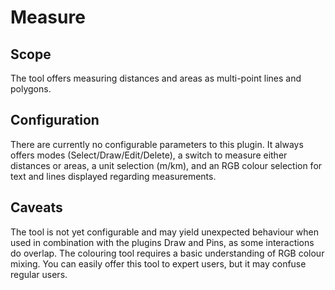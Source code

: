 # Measure

## Scope

The tool offers measuring distances and areas as multi-point lines and polygons.

## Configuration

There are currently no configurable parameters to this plugin. It always offers modes (Select/Draw/Edit/Delete), a switch to measure either distances or areas, a unit selection (m/km), and an RGB colour selection for text and lines displayed regarding measurements.

## Caveats

The tool is not yet configurable and may yield unexpected behaviour when used in combination with the plugins Draw and Pins, as some interactions do overlap. The colouring tool requires a basic understanding of RGB colour mixing. You can easily offer this tool to expert users, but it may confuse regular users.
